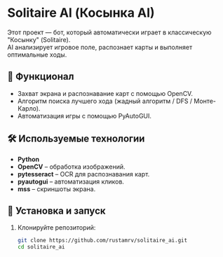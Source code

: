 # Solitaire AI (Косынка AI)
Этот проект — бот, который автоматически играет в классическую "Косынку" (Solitaire).  
AI анализирует игровое поле, распознает карты и выполняет оптимальные ходы.

## 🚀 Функционал
- Захват экрана и распознавание карт с помощью OpenCV.
- Алгоритм поиска лучшего хода (жадный алгоритм / DFS / Монте-Карло).
- Автоматизация игры с помощью PyAutoGUI.

## 🛠️ Используемые технологии
- **Python**
- **OpenCV** – обработка изображений.
- **pytesseract** – OCR для распознавания карт.
- **pyautogui** – автоматизация кликов.
- **mss** – скриншоты экрана.

## 📌 Установка и запуск
1. Клонируйте репозиторий:
   ```sh
   git clone https://github.com/rustamrv/solitaire_ai.git
   cd solitaire_ai
